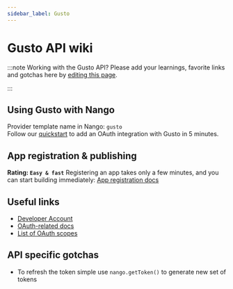 ```yaml
---
sidebar_label: Gusto
---
```


# Gusto API wiki

:::note Working with the Gusto API?
Please add your learnings, favorite links and gotchas here by [editing this page](https://github.com/nangohq/nango/tree/master/docs/docs/providers/gusto.md).

:::

## Using Gusto with Nango

Provider template name in Nango: `gusto`  
Follow our [quickstart](../quickstart.md) to add an OAuth integration with Gusto in 5 minutes.

## App registration & publishing

**Rating: `Easy & fast`**
Registering an app takes only a few minutes, and you can start building immediately: [App registration docs](https://embedded.gusto.com)


## Useful links

- [Developer Account](https://embedded.gusto.com)
- [OAuth-related docs](https://docs.gusto.com/embedded-payroll/docs/oauth2)
- [List of OAuth scopes](https://docs.gusto.com/embedded-payroll/docs/scopes)

## API specific gotchas

- To refresh the token simple use `nango.getToken()` to generate new set of tokens
